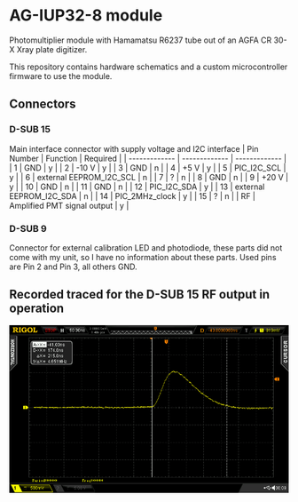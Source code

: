 # AG-IUP32-8 module
Photomultiplier module with Hamamatsu R6237 tube out of an AGFA CR 30-X Xray plate digitizer.

This repository contains hardware schematics and a custom microcontroller firmware to use the module.
## Connectors
### D-SUB 15
Main interface connector with supply voltage and I2C interface
| Pin Number    | Function      | Required      |
| ------------- | ------------- | ------------- |
| 1  | GND | y |
| 2  | -10 V | y |
| 3  | GND | n |
| 4  | +5 V | y |
| 5  | PIC_I2C_SCL | y |
| 6  | external EEPROM_I2C_SCL | n |
| 7  | ? | n |
| 8  | GND | n |
| 9  | +20 V | y |
| 10 | GND | n |
| 11 | GND | n |
| 12 | PIC_I2C_SDA | y |
| 13 | external EEPROM_I2C_SDA | n |
| 14 | PIC_2MHz_clock | y |
| 15 | ? | n |
| RF | Amplified PMT signal output | y |

### D-SUB 9
Connector for external calibration LED and photodiode, these parts did not come with my unit, so I have no information about these parts.
Used pins are Pin 2 and Pin 3, all others GND.

## Recorded traced for the D-SUB 15 RF output in operation
<img src="PMT_bnc_output_signal.png">
